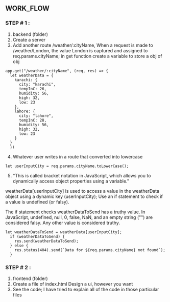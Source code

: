 ## WORK_FLOW
### STEP # 1 : 
1. backend (folder)
2. Create a server
3. Add another route /weather/:cityName,
When a request is made to /weather/London, the value London is captured and assigned to req.params.cityName; in get function create a variable to store a obj of obj
```
app.get("/weather/:cityName", (req, res) => {
  let weatherData = {
    karachi: {
      city: "karachi",
      tempInC: 26,
      humidity: 56,
      high: 32,
      low: 23
    },
    lahore: {
      city: "lahore",
      tempInC: 28,
      humidity: 56,
      high: 32,
      low: 23
    }
  }
  })

```

4. Whatever user writes in a route that converted into lowercase

```
let userInputCity = req.params.cityName.toLowerCase();
```


5. "This is called bracket notation in JavaScript, which allows you to dynamically access object properties using a variable."

weatherData[userInputCity] is used to access a value in the weatherData object using a dynamic key (userInputCity); Use an if statement to check if a value is undefined (or falsy).

The if statement checks weatherDataToSend has a truthy value.
In JavaScript, undefined, null, 0, false, NaN, and an empty string ("") are considered falsy.
Any other value is considered truthy.
```
let weatherDataToSend = weatherData[userInputCity];
  if (weatherDataToSend) {
    res.send(weatherDataToSend);
  } else {
    res.status(404).send(`Data for ${req.params.cityName} not found`);
  }
```

### STEP # 2 : 
1. frontend (folder)
2. Create a file of index.html Design a ui, however you want
3. See the code; I have tried to explain all of the code in those particular files
